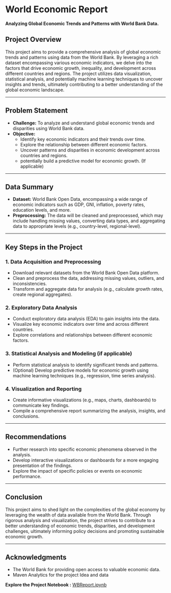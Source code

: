 # World Economic Report
**Analyzing Global Economic Trends and Patterns with World Bank Data.**

## Project Overview
This project aims to provide a comprehensive analysis of global economic trends and patterns using data from the World Bank. By leveraging a rich dataset encompassing various economic indicators, we delve into the factors that drive economic growth, inequality, and development across different countries and regions. The project utilizes data visualization, statistical analysis, and potentially machine learning techniques to uncover insights and trends, ultimately contributing to a better understanding of the global economic landscape.

---

## Problem Statement
- **Challenge:** To analyze and understand global economic trends and disparities using World Bank data.
- **Objective:** 
    - Identify key economic indicators and their trends over time.
    - Explore the relationship between different economic factors.
    - Uncover patterns and disparities in economic development across countries and regions.
    - potentially build a predictive model for economic growth. (If applicable)

---

## Data Summary
- **Dataset:** World Bank Open Data, encompassing a wide range of economic indicators such as GDP, GNI, inflation, poverty rates, education levels, and more.
- **Preprocessing:** The data will be cleaned and preprocessed, which may include handling missing values, converting data types, and aggregating data to appropriate levels (e.g., country-level, regional-level).

---

## Key Steps in the Project

### 1. Data Acquisition and Preprocessing
- Download relevant datasets from the World Bank Open Data platform.
- Clean and preprocess the data, addressing missing values, outliers, and inconsistencies.
- Transform and aggregate data for analysis (e.g., calculate growth rates, create regional aggregates).

### 2. Exploratory Data Analysis
- Conduct exploratory data analysis (EDA) to gain insights into the data.
- Visualize key economic indicators over time and across different countries.
- Explore correlations and relationships between different economic factors.

### 3. Statistical Analysis and Modeling (if applicable)
- Perform statistical analysis to identify significant trends and patterns.
- (Optional) Develop predictive models for economic growth using machine learning techniques (e.g., regression, time series analysis).

### 4. Visualization and Reporting
- Create informative visualizations (e.g., maps, charts, dashboards) to communicate key findings.
- Compile a comprehensive report summarizing the analysis, insights, and conclusions.

---

## Recommendations
- Further research into specific economic phenomena observed in the analysis.
- Develop interactive visualizations or dashboards for a more engaging presentation of the findings.
- Explore the impact of specific policies or events on economic performance.

---

## Conclusion
This project aims to shed light on the complexities of the global economy by leveraging the wealth of data available from the World Bank. Through rigorous analysis and visualization, the project strives to contribute to a better understanding of economic trends, disparities, and development challenges, ultimately informing policy decisions and promoting sustainable economic growth.


---

## Acknowledgments
- The World Bank for providing open access to valuable economic data.
- Maven Analytics for the project Idea and data


**Explore the Project Notebook :** [WBReport.ipynb](WBReport.ipynb)
